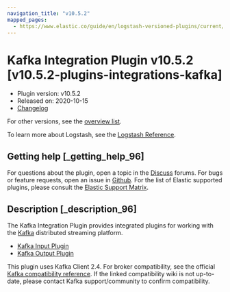 ```yaml
---
navigation_title: "v10.5.2"
mapped_pages:
  - https://www.elastic.co/guide/en/logstash-versioned-plugins/current/v10.5.2-plugins-integrations-kafka.html
---
```


# Kafka Integration Plugin v10.5.2 [v10.5.2-plugins-integrations-kafka]


* Plugin version: v10.5.2
* Released on: 2020-10-15
* [Changelog](https://github.com/logstash-plugins/logstash-integration-kafka/blob/v10.5.2/CHANGELOG.md)

For other versions, see the [overview list](integration-kafka-index.md).

To learn more about Logstash, see the [Logstash Reference](logstash://reference/index.md).

## Getting help [_getting_help_96]

For questions about the plugin, open a topic in the [Discuss](http://discuss.elastic.co) forums. For bugs or feature requests, open an issue in [Github](https://github.com/logstash-plugins/logstash-integration-kafka). For the list of Elastic supported plugins, please consult the [Elastic Support Matrix](https://www.elastic.co/support/matrix#matrix_logstash_plugins).


## Description [_description_96]

The Kafka Integration Plugin provides integrated plugins for working with the [Kafka](https://kafka.apache.org/) distributed streaming platform.

* [Kafka Input Plugin](logstash://reference/plugins-inputs-kafka.md)
* [Kafka Output Plugin](logstash://reference/plugins-outputs-kafka.md)

This plugin uses Kafka Client 2.4. For broker compatibility, see the official [Kafka compatibility reference](https://cwiki.apache.org/confluence/display/KAFKA/Compatibility+Matrix). If the linked compatibility wiki is not up-to-date, please contact Kafka support/community to confirm compatibility.


